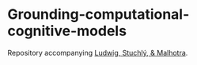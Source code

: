 # Grounding-computational-cognitive-models

Repository accompanying <a href="https://osf.io/preprints/psyarxiv/vur6t" target="_blank">Ludwig, Stuchlý, & Malhotra</a>. 

